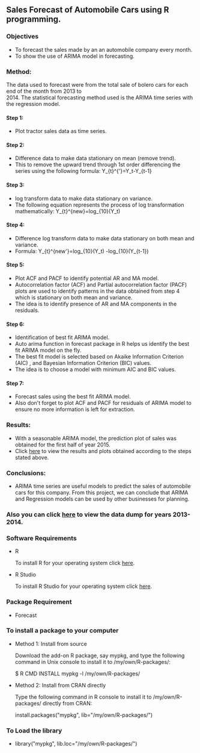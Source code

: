 ## Sales Forecast of Automobile Cars using R programming.

### Objectives

- To  forecast  the  sales  made  by  an  an automobile  company  every  month.  
- To  show  the  use  of  ARIMA  model in forecasting. 

### Method:

The  data  used  to  forecast  were  from  the  total  sale  of  bolero cars  for  each  end  of  the  month  from  2013  to  
2014. The statistical forecasting method used is the ARIMA time series with the regression model. 

#### Step 1:
- Plot tractor sales data as time series.

#### Step 2:
- Difference data to make data stationary on mean (remove trend).
- This to remove the upward trend through 1st order differencing the series using the following formula: Y_{t}^{'}=Y_t-Y_{t-1} 

#### Step 3:
- log transform data to make data stationary on variance.
- The following equation represents the process of log transformation mathematically: Y_{t}^{new}=log_{10}(Y_t) 

#### Step 4:
- Difference log transform data to make data stationary on both mean and variance.
- Formula:  Y_{t}^{new'}=log_{10}(Y_t) -log_{10}(Y_{t-1}) 

#### Step 5: 
- Plot ACF and PACF to identify potential AR and MA model.
- Autocorrelation factor (ACF) and Partial autocorrelation factor (PACF) plots are used to identify patterns in the data obtained from step 4 which is stationary on both mean and variance. 
- The idea is to identify presence of AR and MA components in the residuals.

#### Step 6:
- Identification of best fit ARIMA model.
- Auto arima function in forecast package in R helps us identify the best fit ARIMA model on the fly.
- The best fit model is selected based on Akaike Information Criterion (AIC) , and Bayesian Information Criterion (BIC) values.
- The idea is to choose a model with minimum AIC and BIC values.

#### Step 7:
- Forecast sales using the best fit ARIMA model.
- Also don't forget to plot ACF and PACF for residuals of ARIMA model to ensure no more information is left for extraction.

### Results:
- With  a  seasonable  ARIMA  model, the prediction plot of sales was obtained for the first half of year 2015. 
- Click [here](https://github.com/nirbhayph/Sales-Forecast-of-Automobile-Cars-using-R/blob/master/Result/Sales_Forecast_Output_Plots.pdf) to view the results and plots obtained according to the steps stated above.

### Conclusions:
- ARIMA  time  series  are  useful  models  to  predict  the  sales  of  automobile cars  for  this  company.  From  this project, we can conclude that ARIMA and Regression models can be used by other businesses for planning. 

### Also you can click [here](https://github.com/nirbhayph/Sales-Forecast-of-Automobile-Cars-using-R/tree/master/Data_Dump) to view the data dump for years 2013-2014. 

### Software Requirements

- R

  To install R for your operating system click [here](https://cran.rstudio.com/).
  
- R Studio 
  
  To install R Studio for your operating system click [here](https://www.rstudio.com/products/rstudio/download/).
  
### Package Requirement

- Forecast

### To install a package to your computer

- Method 1: Install from source

  Download the add-on R package, say mypkg, and type the following command in Unix console to install it to /my/own/R-packages/:

  $ R CMD INSTALL mypkg -l /my/own/R-packages/

- Method 2: Install from CRAN directly

  Type the following command in R console to install it to /my/own/R-packages/ directly from CRAN:

  install.packages("mypkg", lib="/my/own/R-packages/") 

### To Load the library

- library("mypkg", lib.loc="/my/own/R-packages/")


